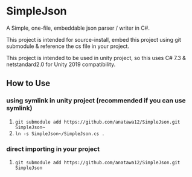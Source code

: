 SimpleJson
===

A Simple, one-file, embeddable json parser / writer in C#.

This project is intended for source-install, embed this project using git submodule & reference the cs file in your project.

This project is intended to be used in unity project, so this uses C# 7.3 & netstandard2.0 for Unity 2019 compatibility.

How to Use
---

### using symlink in unity project (recommended if you can use symlink)

1. `git submodule add https://github.com/anatawa12/SimpleJson.git SimpleJson~`
2. `ln -s SimpleJson~/SimpleJson.cs .`

### direct importing in your project

1. `git submodule add https://github.com/anatawa12/SimpleJson.git SimpleJson`
